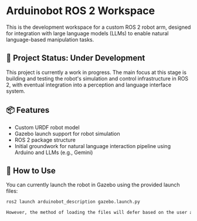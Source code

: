 # Arduinobot ROS 2 Workspace

This is the development workspace for a custom ROS 2 robot arm, designed for integration with large language models (LLMs) to enable natural language-based manipulation tasks.

## 🚧 Project Status: Under Development

This project is currently a work in progress. The main focus at this stage is building and testing the robot's simulation and control infrastructure in ROS 2, with eventual integration into a perception and language interface system.

## 📦 Features

- Custom URDF robot model
- Gazebo launch support for robot simulation
- ROS 2 package structure
- Initial groundwork for natural language interaction pipeline using Arduino and LLMs (e.g., Gemini)

## 🧪 How to Use

You can currently launch the robot in Gazebo using the provided launch files:

```bash
ros2 launch arduinobot_description gazebo.launch.py

However, the method of loading the files will defer based on the user and their version of linux and Ubuntu. Therefore a full process is not available yet and will be worked on in the near future.
